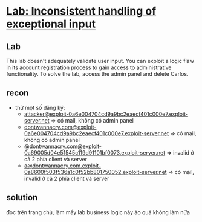 # [Lab: Inconsistent handling of exceptional input](https://portswigger.net/web-security/logic-flaws/examples/lab-logic-flaws-inconsistent-handling-of-exceptional-input)

## Lab
This lab doesn't adequately validate user input. You can exploit a logic flaw in its account registration process to gain access to administrative functionality. To solve the lab, access the admin panel and delete Carlos.

## recon
- thử một số đăng ký:
	- attacker@exploit-0a6e004704cd9a9bc2eaecf401c000e7.exploit-server.net => có mail, không có admin panel
	- dontwannacry.com@exploit-0a6e004704cd9a9bc2eaecf401c000e7.exploit-server.net => có mail, không có admin panel
	- @dontwannacry.com@exploit-0a69005d04e51545c119d91101bf0073.exploit-server.net => invalid ở cả 2 phía client và server
	- a@dontwannacry.com.exploit-0a8600f503f536a1c0f52bb801750052.exploit-server.net => có mail, invalid ở cả 2 phía client và server
## solution

đọc trên trang chủ, làm mấy lab business logic này ảo quá không làm nữa